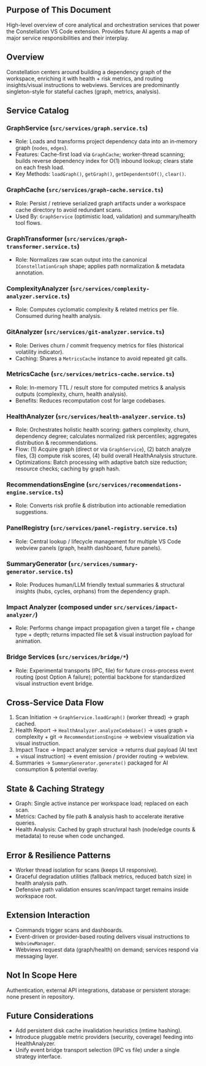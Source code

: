 ## Purpose of This Document

High-level overview of core analytical and orchestration services that power the Constellation VS Code extension. Provides future AI agents a map of major service responsibilities and their interplay.

## Overview

Constellation centers around building a dependency graph of the workspace, enriching it with health + risk metrics, and routing insights/visual instructions to webviews. Services are predominantly singleton-style for stateful caches (graph, metrics, analysis).

## Service Catalog

### GraphService (`src/services/graph.service.ts`)

- Role: Loads and transforms project dependency data into an in‑memory graph (`nodes`, `edges`).
- Features: Cache-first load via `GraphCache`; worker-thread scanning; builds reverse dependency index for O(1) inbound lookup; clears state on each fresh load.
- Key Methods: `loadGraph()`, `getGraph()`, `getDependentsOf()`, `clear()`.

### GraphCache (`src/services/graph-cache.service.ts`)

- Role: Persist / retrieve serialized graph artifacts under a workspace cache directory to avoid redundant scans.
- Used By: `GraphService` (optimistic load, validation) and summary/health tool flows.

### GraphTransformer (`src/services/graph-transformer.service.ts`)

- Role: Normalizes raw scan output into the canonical `IConstellationGraph` shape; applies path normalization & metadata annotation.

### ComplexityAnalyzer (`src/services/complexity-analyzer.service.ts`)

- Role: Computes cyclomatic complexity & related metrics per file. Consumed during health analysis.

### GitAnalyzer (`src/services/git-analyzer.service.ts`)

- Role: Derives churn / commit frequency metrics for files (historical volatility indicator).
- Caching: Shares a `MetricsCache` instance to avoid repeated git calls.

### MetricsCache (`src/services/metrics-cache.service.ts`)

- Role: In-memory TTL / result store for computed metrics & analysis outputs (complexity, churn, health analysis).
- Benefits: Reduces recomputation cost for large codebases.

### HealthAnalyzer (`src/services/health-analyzer.service.ts`)

- Role: Orchestrates holistic health scoring: gathers complexity, churn, dependency degree; calculates normalized risk percentiles; aggregates distribution & recommendations.
- Flow: (1) Acquire graph (direct or via `GraphService`), (2) batch analyze files, (3) compute risk scores, (4) build overall HealthAnalysis structure.
- Optimizations: Batch processing with adaptive batch size reduction; resource checks; caching by graph hash.

### RecommendationsEngine (`src/services/recommendations-engine.service.ts`)

- Role: Converts risk profile & distribution into actionable remediation suggestions.

### PanelRegistry (`src/services/panel-registry.service.ts`)

- Role: Central lookup / lifecycle management for multiple VS Code webview panels (graph, health dashboard, future panels).

### SummaryGenerator (`src/services/summary-generator.service.ts`)

- Role: Produces human/LLM friendly textual summaries & structural insights (hubs, cycles, orphans) from the dependency graph.

### Impact Analyzer (composed under `src/services/impact-analyzer/`)

- Role: Performs change impact propagation given a target file + change type + depth; returns impacted file set & visual instruction payload for animation.

### Bridge Services (`src/services/bridge/*`)

- Role: Experimental transports (IPC, file) for future cross-process event routing (post Option A failure); potential backbone for standardized visual instruction event bridge.

## Cross-Service Data Flow

1. Scan Initiation → `GraphService.loadGraph()` (worker thread) → graph cached.
2. Health Report → `HealthAnalyzer.analyzeCodebase()` → uses graph + complexity + git → `RecommendationsEngine` → webview visualization via visual instruction.
3. Impact Trace → Impact analyzer service → returns dual payload (AI text + visual instruction) → event emission / provider routing → webview.
4. Summaries → `SummaryGenerator.generate()` packaged for AI consumption & potential overlay.

## State & Caching Strategy

- Graph: Single active instance per workspace load; replaced on each scan.
- Metrics: Cached by file path & analysis hash to accelerate iterative queries.
- Health Analysis: Cached by graph structural hash (node/edge counts & metadata) to reuse when code unchanged.

## Error & Resilience Patterns

- Worker thread isolation for scans (keeps UI responsive).
- Graceful degradation utilities (fallback metrics, reduced batch size) in health analysis path.
- Defensive path validation ensures scan/impact target remains inside workspace root.

## Extension Interaction

- Commands trigger scans and dashboards.
- Event-driven or provider-based routing delivers visual instructions to `WebviewManager`.
- Webviews request data (graph/health) on demand; services respond via messaging layer.

## Not In Scope Here

Authentication, external API integrations, database or persistent storage: none present in repository.

## Future Considerations

- Add persistent disk cache invalidation heuristics (mtime hashing).
- Introduce pluggable metric providers (security, coverage) feeding into HealthAnalyzer.
- Unify event bridge transport selection (IPC vs file) under a single strategy interface.
